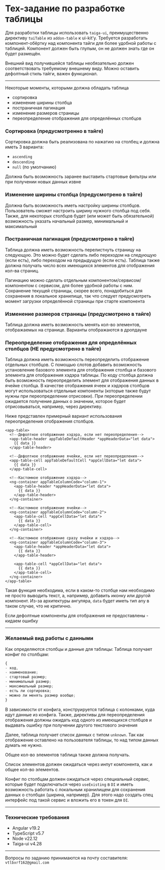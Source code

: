 # Тех-задание по разработке таблицы

Для разработки таблицы использовать `taiga-ui`, преимущественно директиву `tuiTable` из `addon-table` к ui-kit’у.
Требуется разработать компонент-обёртку над компонента тайги для более удобной работы с таблицей. 
Компонент должен быть глупым, он не должен знать где он будет размещён.

Внешний вид получившейся таблицы необязательно должен соответствовать требуемому внешнему виду.
Можно оставить дефолтный стиль тайги, важен функционал.

___

Некоторые моменты, которыми должна обладать таблица
- сортировка
- изменение ширины столбца
- постраничная пагинация
- изменение размеров страницы
- переопределение отображения для определённых столбцов

### Сортировка (предусмотренно в тайге)

Сортировка должна быть реализована по нажатию на столбец и должна иметь 3 варианта:
- `ascending`
- `descending`
- `null` (по умолчанию)

Должна быть возможность заранее выставить стартовые фильтры или при получении новых данных извне

### Изменение ширины столбца (предусмотрено в тайге)

Должна быть возможность иметь настройку ширины столбцов. 
Пользователь сможет настроить ширину нужного столбца под себя.
Также, для некоторых столбцов будет (или может быть обязательной) 
возможность указать начальный размер, минимальный и максимальный

### Постраничная пагинация (предусмотрено в тайге)

Таблица должна иметь возможность перелистнуть страницу на следующую. 
Это можно будет сделать либо переходом на следующую (если есть),
либо переходом на предыдущую (если есть). 
Таблица также должна получать число всех имеющихся элементов для отображения кол-ва страниц. 

Пагинацию можно сделать отдельным компонентом/сервисом/компонентом с сервисом, для более удобной работы с ним.
Сохранение текущей страницы, скорее всего, понадобиться для сохранения в локальное хранилище, 
так что следует предусмотреть момент загрузки определённой страницы при старте компонента

### Изменение размеров страницы (предусмотрено в тайге)

Таблица должна иметь возможность менять кол-во элементов, отображаемых на странице.
Варианты отображаются в дропдауне

### Переопределение отображения для определённых столбцов (НЕ предусмотрено в тайге)

Таблица должна иметь возможность переопределить отображение отдельных столбцов. 
С помощью слотов добавить возможность установление базового элемента для отображения 
столбца и базового элемента для отображения хэдэра таблицы. 
По коду столбца должна быть возможность переопределить элемент для отображения данных в ячейке столбца.
В качестве отображения ячеек и хэдэров столбцов могут использоваться отдельные компоненты 
(которые также будут нужны при переопределении отрисовки). 
При переопределении ожидается получение данных о значении, 
которое будет отрисовываться, например, через директиву.

Ниже представлен примерный вариант использования переопределения отображения столбцов.

```angular181html
<app-table>
  <!--Дефолтное отображение хэдэра, если нет переопределения-->
  <app-table-header appTableDefaultHeader *appHeaderData="let data">
    {{ data }}
  </app-table-header>

  <!--Дефолтное отображение ячейки, если нет переопределения-->
  <app-table-cell appTableDefaultCell *appCellData="let data">
    {{ data }}
  </app-table-cell>

  <!--Кастомное отображение хэдэра-->
  <ng-container appTableColumnCode="column-1">
    <app-table-header *appHeaderData="let data">
      {{ data }}
    </app-table-header>
  </ng-container>

  <!--Кастомное отображение ячейки-->
  <ng-container appTableColumnCode="column-2">
    <app-table-cell *appCellData="let data">
      {{ data }}
    </app-table-cell>
  </ng-container>

  <!--Кастомное отображение сразу ячейки и хэдэра-->
  <ng-container appTableColumnCode="column-3">
    <app-table-header *appHeaderData="let data">
      {{ data }}
    </app-table-header>
    
    <app-table-cell *appCellData="let data">
      {{ data }}
    </app-table-cell>
  </ng-container>
</app-table>
```

Такая функция необходима, если в каком-то столбце нам необходимо не просто выводить текст,
а, например, добавить иконку или другой компонент. 
Из-за архитектуры ангуляра, `data` будет иметь тип any в таком случае, что не критично. 

Если дефолтные компоненты для отображения не предоставлены - кидаем ошибку

___

### Желаемый вид работы с данными

Как определяются столбцы и данные для таблицы: 
Таблица получает конфиг по столбцам: 

```ts
{
- код, 
- наименование; 
- стартовый размер; 
- минимальный размер; 
- максимальный размер; 
- есть ли сортировка; 
- можно ли менять размер вообще;
}
```

В зависимости от конфига, конструируется таблица с колонками, куда идут данные из конфига. 
Также, директивы для переопределения отображения должны ожидать код одного из имеющихся столбцов и 
выдавать ошибку при получении другого текстового значения

Далее, таблица получает список данных с типом `unknown`. 
Так как отображение оставлено на пользователя таблицы, то над типом данных думать не нужно.

Общее кол-во элементов таблица также должна получать.

Cписок элементов должен ожидаться через инпут компонента, как и общее кол-во элементов. 

Конфиг по столбцам должен ожидаться через специальный сервис, которые будет подключаться через `useExisting` в `DI` 
и иметь возможность работать с локальным хранилищем для сохранения данных о столбцах (ширина, например). 
Для этого надо создать спец интерфейс под такой сервис и вложить его в токен для `DI`.

___

### Технические требования
- Angular v19.2
- TypeScript v5.7
- Node v22.12
- Taiga-ui v4.28

___

Вопросы по заданию принимаются на почту составителя: `vtlbxrf162@gmail.com`
